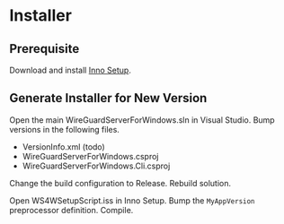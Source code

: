 # Installer

## Prerequisite

Download and install [Inno Setup](https://jrsoftware.org/isinfo.php).

## Generate Installer for New Version

Open the main WireGuardServerForWindows.sln in Visual Studio. Bump versions in the following files.
* VersionInfo.xml (todo)
* WireGuardServerForWindows.csproj
* WireGuardServerForWindows.Cli.csproj

Change the build configuration to Release. Rebuild solution.

Open WS4WSetupScript.iss in Inno Setup. Bump the `MyAppVersion` preprocessor definition. Compile.